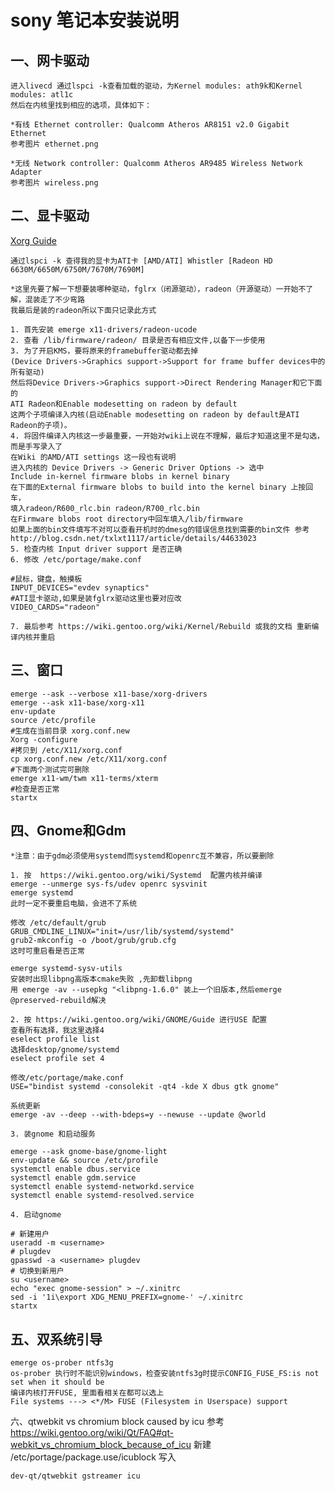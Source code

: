 sony 笔记本安装说明
===

一、网卡驱动
---
	进入livecd 通过lspci -k查看加载的驱动，为Kernel modules: ath9k和Kernel modules: atl1c
	然后在内核里找到相应的选项，具体如下：

	*有线 Ethernet controller: Qualcomm Atheros AR8151 v2.0 Gigabit Ethernet
	参考图片 ethernet.png

	*无线 Network controller: Qualcomm Atheros AR9485 Wireless Network Adapter
	参考图片 wireless.png

二、显卡驱动
---
[Xorg Guide](https://wiki.gentoo.org/wiki/Xorg/Guide)

	通过lspci -k 查得我的显卡为ATI卡 [AMD/ATI] Whistler [Radeon HD 6630M/6650M/6750M/7670M/7690M]

	*这里先要了解一下想要装哪种驱动，fglrx（闭源驱动），radeon（开源驱动）一开始不了解，混装走了不少弯路
	我最后是装的radeon所以下面只记录此方式  

	1. 首先安装 emerge x11-drivers/radeon-ucode
	2. 查看 /lib/firmware/radeon/ 目录是否有相应文件,以备下一步使用
	3. 为了开启KMS，要将原来的framebuffer驱动都去掉
	(Device Drivers->Graphics support->Support for frame buffer devices中的所有驱动)
	然后将Device Drivers->Graphics support->Direct Rendering Manager和它下面的
	ATI Radeon和Enable modesetting on radeon by default
	这两个子项编译入内核(启动Enable modesetting on radeon by default是ATI Radeon的子项)。
	4. 将固件编译入内核这一步最重要，一开始对wiki上说在不理解，最后才知道这里不是勾选，而是手写录入了
	在Wiki 的AMD/ATI settings 这一段也有说明
	进入内核的 Device Drivers -> Generic Driver Options -> 选中
	Include in-kernel firmware blobs in kernel binary
	在下面的External firmware blobs to build into the kernel binary 上按回车，
	填入radeon/R600_rlc.bin radeon/R700_rlc.bin
	在Firmware blobs root directory中回车填入/lib/firmware
	如果上面的bin文件填写不对可以查看开机时的dmesg的错误信息找到需要的bin文件 参考 http://blog.csdn.net/txlxt1117/article/details/44633023
	5. 检查内核 Input driver support 是否正确
	6. 修改 /etc/portage/make.conf
```shell
#鼠标，键盘，触摸板
INPUT_DEVICES="evdev synaptics"
#ATI显卡驱动,如果是装fglrx驱动这里也要对应改
VIDEO_CARDS="radeon"
```
	7. 最后参考 https://wiki.gentoo.org/wiki/Kernel/Rebuild 或我的文档 重新编译内核并重启

三、窗口
---

```shell
emerge --ask --verbose x11-base/xorg-drivers
emerge --ask x11-base/xorg-x11
env-update
source /etc/profile
#生成在当前目录 xorg.conf.new
Xorg -configure
#拷贝到 /etc/X11/xorg.conf
cp xorg.conf.new /etc/X11/xorg.conf
#下面两个测试完可删除
emerge x11-wm/twm x11-terms/xterm 
#检查是否正常
startx
```

四、Gnome和Gdm
---
	*注意：由于gdm必须使用systemd而systemd和openrc互不兼容，所以要删除

	1. 按  https://wiki.gentoo.org/wiki/Systemd  配置内核并编译
	emerge --unmerge sys-fs/udev openrc sysvinit
	emerge systemd
	此时一定不要重启电脑，会进不了系统

	修改 /etc/default/grub
	GRUB_CMDLINE_LINUX="init=/usr/lib/systemd/systemd"
	grub2-mkconfig -o /boot/grub/grub.cfg
	这时可重启看是否正常

	emerge systemd-sysv-utils
	安装时出现libpng高版本cmake失败 ,先卸载libpng
	用 emerge -av --usepkg "<libpng-1.6.0" 装上一个旧版本,然后emerge @preserved-rebuild解决

	2. 按 https://wiki.gentoo.org/wiki/GNOME/Guide 进行USE 配置
	查看所有选择，我这里选择4
	eselect profile list
	选择desktop/gnome/systemd
	eselect profile set 4

	修改/etc/portage/make.conf
	USE="bindist systemd -consolekit -qt4 -kde X dbus gtk gnome"

	系统更新
	emerge -av --deep --with-bdeps=y --newuse --update @world 

	3. 装gnome 和启动服务
```shell
emerge --ask gnome-base/gnome-light
env-update && source /etc/profile
systemctl enable dbus.service
systemctl enable gdm.service
systemctl enable systemd-networkd.service
systemctl enable systemd-resolved.service

```

	4. 启动gnome

```shell
# 新建用户
useradd -m <username>
# plugdev
gpasswd -a <username> plugdev
# 切换到新用户
su <username>
echo "exec gnome-session" > ~/.xinitrc
sed -i '1i\export XDG_MENU_PREFIX=gnome-' ~/.xinitrc
startx
```

五、双系统引导
---
	emerge os-prober ntfs3g
	os-prober 执行时不能识别windows，检查安装ntfs3g时提示CONFIG_FUSE_FS:is not set when it should be
	编译内核打开FUSE, 里面看相关在都可以选上
	File systems ---> <*/M> FUSE (Filesystem in Userspace) support 
	
六、qtwebkit vs chromium block caused by icu
	参考 https://wiki.gentoo.org/wiki/Qt/FAQ#qt-webkit_vs_chromium_block_because_of_icu
	新建 /etc/portage/package.use/icublock 写入
```shell
dev-qt/qtwebkit gstreamer icu
```

